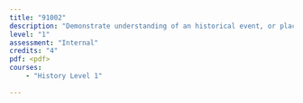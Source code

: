 ```yaml
---
title: "91002"
description: "Demonstrate understanding of an historical event, or place, of significance to New Zealanders"
level: "1"
assessment: "Internal"
credits: "4"
pdf: <pdf>
courses:
    - "History Level 1"
    
---
```

